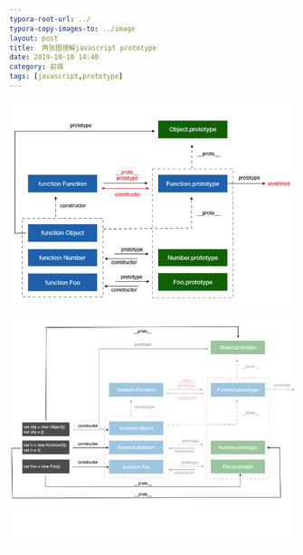```yaml
---
typora-root-url: ../
typora-copy-images-to: ../image
layout: post
title:  两张图理解javascript prototype
date: 2019-10-10 14:40
category: 前端
tags: [javascript,prototype]
---
```


![image-20191014161025728](../assets/blog/image-20191014161025728.png)



![image-20191014161108412](../assets/blog/image-20191014161108412.png)

